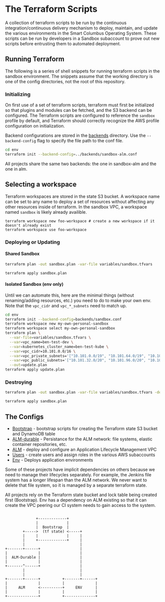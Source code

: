 # The Terraform Scripts


A collection of terraform scripts to be run by the continuous integration/continuous delivery mechanism to deploy, maintain, and update the various environments in the Smart Columbus Operating System.  These scripts can be run by developers in a Sandbox subaccount to prove out new scripts before entrusting them to automated deployment.

## Running Terraform

The following is a series of shell snippets for running terraform scripts in the sandbox environment.  The snippets assume that the working directory is one of the config directories, not the root of this repository.

### Initializing

On first use of a set of terraform scripts, terraform must first be initialized so that plugins and modules can be fetched, and the S3 backend can be configured.  The Terraform scripts are configured to reference the `sandbox` profile by default, and Terraform should correctly recognize the AWS profile configuration on initialization.

Backend configurations are stored in the [backends](backends/) directory.
Use the `--backend-config` flag to specify the file path to the conf file.

```bash
cd env
terraform init --backend-config=../backends/sandbox-alm.conf
```

All projects share the same two backends: the one in sandbox-alm and the one in alm.

## Selecting a workspace

Terraform workspaces are stored in the state S3 bucket.  A workspace name can be set to any name to deploy a set of resources without affecting any other resources inside of terraform.  In the sandbox VPC, a workspace named `sandbox` is likely already availible.

```
terraform workspace new foo-workspace # create a new workspace if it doesn't already exist
terraform workspace use foo-workspace

```

### Deploying or Updating

#### Shared Sandbox
```bash
terraform plan -out sandbox.plan -var-file variables/sandbox.tfvars

terraform apply sandbox.plan
```

#### Isolated Sandbox (env only)
Until we can automate this, here are the minimal things (without renaming/adding resources, etc.) you need to do to make your own env. Note that the `vpc_cidr` and `vpc_*_subnets` need to match up.
```bash
cd env
terraform init --backend-config=backends/sandbox.conf
terraform workspace new my-own-personal-sandbox
terraform workspace select my-own-personal-sandbox
terraform plan \
  --var-file=variables/sandbox.tfvars \
  --var=vpc_name=ben-test-dev \
  --var=kubernetes_cluster_name=ben-test-kube \
  --var=vpc_cidr=10.101.0.0/16 \
  --var=vpc_private_subnets='["10.101.0.0/19", "10.101.64.0/19", "10.101.128.0/19"]' \
  --var=vpc_public_subnets='["10.101.32.0/20", "10.101.96.0/20", "10.101.160.0/20"]' \
  --out=update.plan
terraform apply update.plan
```

### Destroying

```bash
terraform plan -out sandbox.plan -var-file variables/sandbox.tfvars -destroy

terraform apply sandbox.plan
```

## The Configs

- [Bootstrap](bootstrap/README.md) - bootstrap scripts for creating the Terraform state S3 bucket and DynamoDB table
- [ALM-durable](alm-durable/README.md) - Persistance for the ALM network: file systems, elastic container repositories, etc.
- [ALM](alm/README.md) - deploy and configure an Application Lifecycle Management VPC
- [Users](users/README.md) - create users and assign roles in the various AWS subaccounts
- [Env](env/README.md) - Deploys application environments

Some of these projects have implicit dependencies on others because we need to manage their lifecycles separately.
For example, the Jenkins file system has a longer lifespan than the ALM network.
We never want to delete that file system, so it is managed by a separate terraform state.

All projects rely on the Terraform state bucket and lock table being created first (Bootstrap).
Env has a dependency on ALM existing so that it can create the VPC peering our CI system needs to gain access to the system.

```

              +-------------+
              |             |
              |  Bootstrap  |
        +----->  (tf state) <-----+
        |     |             |     |
        |     +-------------+     |
        |                         |
+-------+------+                  |
|              |                  |
|  ALM-Durable |                  |
|              |                  |
+-------^------+                  |
        |                         |
        |                         |
+-------+------+          +-------+------+
|              |          |              |
|     ALM      <----------+     ENV      |
|              |          |              |
+--------------+          +--------------+

```
